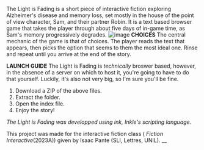 The Light is Fading is a short piece of interactive fiction exploring Alzheimer's disease and memory loss, set mostly in the house of the point of view character, Sam, and their partner Robin. It is a text based  browser game
    that takes the player through about five days of in-game time, as Sam's memory progressively degrades. 
![image](https://github.com/m-bhreathnach/The-Light-is-Fading---IF/assets/157715855/361eb5a3-0545-43a0-80ff-32c6cd1444c4)
**CHOICES**
The central mechanic of the game is that of choices. The player reads the text that appears, then picks the option that seems to them the most ideal one. Rinse and repeat until you arrive at the end of the story. 

**LAUNCH GUIDE**
The Light is Fading is _technically_ broswer based, however, in the absence of a server on which to host it, you're going to have to do that yourself. Luckily, it's also not very big, so I'm sure you'll be fine. 
1) Download a ZIP of the above files.
2) Extract the folder.
3) Open the index file.
4) Enjoy the story! 


_The Light is Fading was developped using ink, Inkle's scripting language._

 This project was made for the interactive fiction class ( _Fiction Interactive_(2023A)) given by Isaac Pante (SLI, Lettres, UNIL). __
